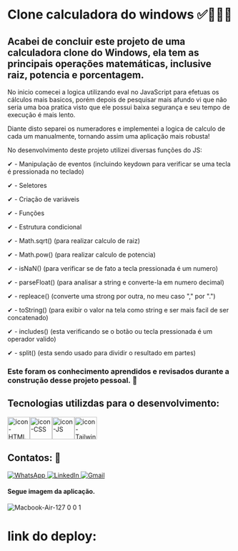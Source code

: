 # Clone calculadora do windows ✅🧑🏽‍💻

## Acabei de concluir este projeto de uma calculadora clone do Windows, ela tem as principais operações matemáticas, inclusive raiz, potencia e porcentagem.

No inicio comecei a logica utilizando eval no JavaScript para efetuas os cálculos mais basicos, porém depois de pesquisar mais afundo vi que não seria uma boa pratica visto que ele possui baixa segurança e seu tempo de execução é mais lento.

Diante disto separei os numeradores e implementei a logica de calculo de cada um manualmente, tornando assim uma aplicação mais robusta!


No desenvolvimento deste projeto utilizei diversas funções do JS:

✔ - Manipulação de eventos (incluindo keydown para verificar se uma tecla é pressionada no teclado)

✔ - Seletores

✔ - Criação de variáveis 

✔ - Funções 

✔ - Estrutura condicional

✔ - Math.sqrt() (para realizar calculo de raiz)

✔ - Math.pow() (para realizar calculo de potencia)

✔ - isNaN() (para verificar se de fato a tecla pressionada é um numero)

✔ - parseFloat() (para analisar a string e converte-la em numero decimal)

✔ - repleace() (converte uma strong por outra, no meu caso "," por ".")

✔ - toString() (para exibir o valor na tela como string e ser mais facil de ser concatenado)

✔ - includes() (esta verificando se o botão ou tecla pressionada é um operador valido)

✔ - split() (esta sendo usado para dividir o resultado em partes)

### Este foram os conhecimento aprendidos e revisados durante a construção desse projeto pessoal. 🚀

## Tecnologias utilizdas para o desenvolvimento:
<div style="display: flex">
<img align="center" alt="icon-HTML" height="50" width="50" src="https://cdn.jsdelivr.net/gh/devicons/devicon@latest/icons/html5/html5-original.svg" />
<img align="center" alt="icon-CSS" height="50" width="50" src="https://cdn.jsdelivr.net/gh/devicons/devicon@latest/icons/css3/css3-original.svg" />
<img align="center" alt="icon-JS" height="50" width="50" src="https://cdn.jsdelivr.net/gh/devicons/devicon@latest/icons/javascript/javascript-original.svg" /> 
<img align="center" alt="icon-Tailwind" height="50" width="50" src="https://cdn.jsdelivr.net/gh/devicons/devicon@latest/icons/tailwindcss/tailwindcss-original.svg" />        
</div>

## Contatos: 📲
<div>
  <a href="https://wa.me/+5511964166962" target="_blank">
    <img src="https://img.shields.io/badge/WhatsApp-25D366?style=for-the-badge&logo=whatsapp&logoColor=white" alt="WhatsApp">
  </a>
  <a href="https://www.linkedin.com/in/americo-rodrigues-19741a10b/" target="_blank">
    <img src="https://img.shields.io/badge/LinkedIn-0077B5?style=for-the-badge&logo=linkedin&logoColor=white" alt="LinkedIn">
  </a>
  <a href="mailto:americo.200422@gmail.com" target="_blank">
    <img src="https://img.shields.io/badge/Gmail-D14836?style=for-the-badge&logo=gmail&logoColor=white" alt="Gmail">
  </a>
</div>

#### Segue imagem da aplicação.
![Macbook-Air-127 0 0 1](https://github.com/user-attachments/assets/38ba1eb4-a745-4b24-b0d0-eb8cb6be4789)

# link do deploy:


